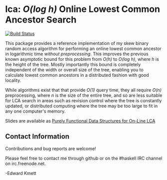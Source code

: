 lca: _O(log h)_ Online Lowest Common Ancestor Search
====================================================

[![Build Status](https://secure.travis-ci.org/ekmett/lca.png?branch=master)](http://travis-ci.org/ekmett/lca)

This package provides a reference implementation of my skew binary random access algorithm for performing an
online lowest common ancestor in logarithmic time _without preprocessing_. This improves the previous known
asymptotic bound for this problem from _O(h)_ to _O(log h)_, where _h_ is the height of the tree. Mostly
importantly this bound is completely independent of the width or overall size of the tree, enabling you to
calculate lowest common ancestors in a distributed fashion with good locality.

While algorithms exist that that provide _O(1)_ query time, they all require _O(n)_ preprocessing, where _n_ is
the size of the entire tree, and so are less suitable for LCA search in areas such as revision control where the
tree is constantly updated, or distributed computing where the tree may be too large to fit in any one computer's
memory.

Slides are available as [Purely Functional Data Structures for On-Line LCA](http://www.slideshare.net/ekmett/skewbinary-online-lowest-common-ancestor-search)

Contact Information
-------------------

Contributions and bug reports are welcome!

Please feel free to contact me through github or on the #haskell IRC channel on irc.freenode.net.

-Edward Kmett
